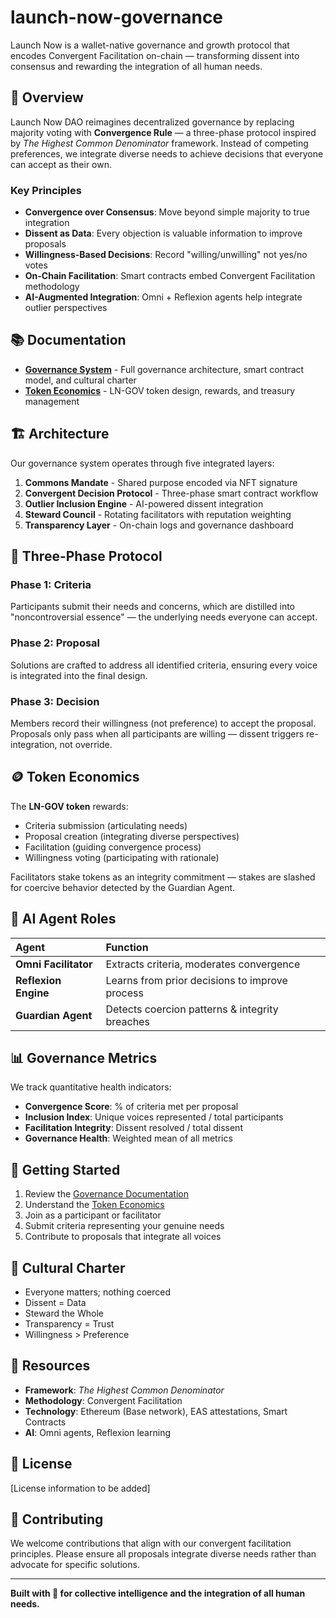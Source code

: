# launch-now-governance

Launch Now is a wallet-native governance and growth protocol that encodes Convergent Facilitation on-chain — transforming dissent into consensus and rewarding the integration of all human needs.

## 🌟 Overview

Launch Now DAO reimagines decentralized governance by replacing majority voting with **Convergence Rule** — a three-phase protocol inspired by *The Highest Common Denominator* framework. Instead of competing preferences, we integrate diverse needs to achieve decisions that everyone can accept as their own.

### Key Principles

- **Convergence over Consensus**: Move beyond simple majority to true integration
- **Dissent as Data**: Every objection is valuable information to improve proposals
- **Willingness-Based Decisions**: Record "willing/unwilling" not yes/no votes
- **On-Chain Facilitation**: Smart contracts embed Convergent Facilitation methodology
- **AI-Augmented Integration**: Omni + Reflexion agents help integrate outlier perspectives

## 📚 Documentation

- [**Governance System**](docs/governance.md) - Full governance architecture, smart contract model, and cultural charter
- [**Token Economics**](docs/token-economics.md) - LN-GOV token design, rewards, and treasury management

## 🏗 Architecture

Our governance system operates through five integrated layers:

1. **Commons Mandate** - Shared purpose encoded via NFT signature
2. **Convergent Decision Protocol** - Three-phase smart contract workflow
3. **Outlier Inclusion Engine** - AI-powered dissent integration
4. **Steward Council** - Rotating facilitators with reputation weighting
5. **Transparency Layer** - On-chain logs and governance dashboard

## 🔄 Three-Phase Protocol

### Phase 1: Criteria
Participants submit their needs and concerns, which are distilled into "noncontroversial essence" — the underlying needs everyone can accept.

### Phase 2: Proposal
Solutions are crafted to address all identified criteria, ensuring every voice is integrated into the final design.

### Phase 3: Decision
Members record their willingness (not preference) to accept the proposal. Proposals only pass when all participants are willing — dissent triggers re-integration, not override.

## 🪙 Token Economics

The **LN-GOV token** rewards:
- Criteria submission (articulating needs)
- Proposal creation (integrating diverse perspectives)
- Facilitation (guiding convergence process)
- Willingness voting (participating with rationale)

Facilitators stake tokens as an integrity commitment — stakes are slashed for coercive behavior detected by the Guardian Agent.

## 🤖 AI Agent Roles

| Agent                | Function                                       |
| :------------------- | :--------------------------------------------- |
| **Omni Facilitator** | Extracts criteria, moderates convergence       |
| **Reflexion Engine** | Learns from prior decisions to improve process |
| **Guardian Agent**   | Detects coercion patterns & integrity breaches |

## 📊 Governance Metrics

We track quantitative health indicators:
- **Convergence Score**: % of criteria met per proposal
- **Inclusion Index**: Unique voices represented / total participants
- **Facilitation Integrity**: Dissent resolved / total dissent
- **Governance Health**: Weighted mean of all metrics

## 🌱 Getting Started

1. Review the [Governance Documentation](docs/governance.md)
2. Understand the [Token Economics](docs/token-economics.md)
3. Join as a participant or facilitator
4. Submit criteria representing your genuine needs
5. Contribute to proposals that integrate all voices

## 🎯 Cultural Charter

- Everyone matters; nothing coerced
- Dissent = Data
- Steward the Whole
- Transparency = Trust
- Willingness > Preference

## 🔗 Resources

- **Framework**: *The Highest Common Denominator*
- **Methodology**: Convergent Facilitation
- **Technology**: Ethereum (Base network), EAS attestations, Smart Contracts
- **AI**: Omni agents, Reflexion learning

## 📄 License

[License information to be added]

## 🤝 Contributing

We welcome contributions that align with our convergent facilitation principles. Please ensure all proposals integrate diverse needs rather than advocate for specific solutions.

---

**Built with 💚 for collective intelligence and the integration of all human needs.**

